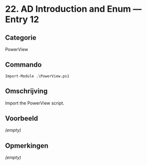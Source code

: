 # 22. AD Introduction and Enum — Entry 12

## Categorie

PowerView

## Commando

```
Import-Module .\PowerView.ps1
```

## Omschrijving

Import the PowerView script.

## Voorbeeld

_(empty)_

## Opmerkingen

_(empty)_

